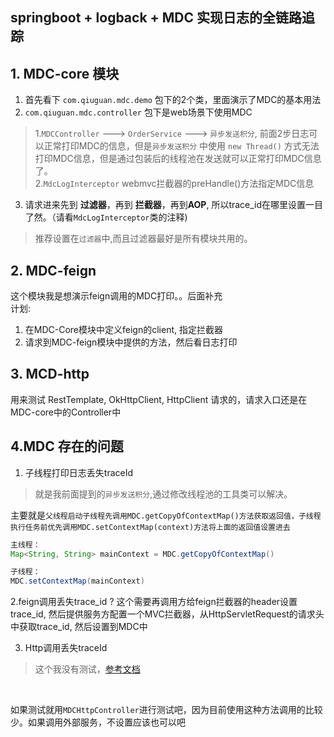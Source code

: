 ## springboot + logback + MDC 实现日志的全链路追踪

## 1. MDC-core 模块
1. 首先看下 `com.qiuguan.mdc.demo` 包下的2个类，里面演示了MDC的基本用法
2. `com.qiuguan.mdc.controller` 包下是web场景下使用MDC
> 1.`MDCController` ---> `OrderService` ---> `异步发送积分`, 前面2步日志可以正常打印MDC的信息，但是`异步发送积分` 中使用 `new Thread()` 方式无法打印MDC信息，但是通过包装后的线程池在发送就可以正常打印MDC信息了。<br>
> 2.`MdcLogInterceptor` webmvc拦截器的preHandle()方法指定MDC信息

3. 请求进来先到 **过滤器**，再到 **拦截器**，再到**AOP**, 所以trace_id在哪里设置一目了然。（请看`MdcLogInterceptor`类的注释)
> 推荐设置在`过滤器`中,而且过滤器最好是所有模块共用的。



## 2. MDC-feign
这个模块我是想演示feign调用的MDC打印。。后面补充<br>
计划:<br>
1. 在MDC-Core模块中定义feign的client, 指定拦截器
2. 请求到MDC-feign模块中提供的方法，然后看日志打印


## 3. MCD-http
用来测试 RestTemplate, OkHttpClient, HttpClient 请求的，请求入口还是在 MDC-core中的Controller中

## 4.MDC 存在的问题
1. 子线程打印日志丢失traceId
> 就是我前面提到的`异步发送积分`,通过修改线程池的工具类可以解决。<br>

主要就是`父线程启动子线程先调用MDC.getCopyOfContextMap()方法获取返回值，子线程执行任务前优先调用MDC.setContextMap(context)方法将上面的返回值设置进去`
```java
主线程：
Map<String, String> mainContext = MDC.getCopyOfContextMap()

子线程：
MDC.setContextMap(mainContext)
```

2.feign调用丢失trace_id ?
这个需要再调用方给feign拦截器的header设置trace_id, 然后提供服务方配置一个MVC拦截器，从HttpServletRequest的请求头中获取trace_id, 然后设置到MDC中

3. Http调用丢失traceId
> 这个我没有测试，[参考文档](https://juejin.cn/post/7074461710030995492)
<br>

如果测试就用`MDCHttpController`进行测试吧，因为目前使用这种方法调用的比较少。如果调用外部服务，不设置应该也可以吧